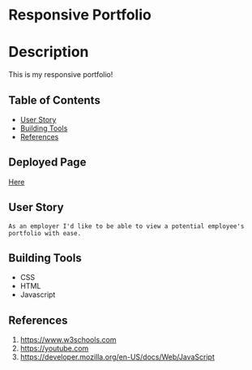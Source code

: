 # Responsive Portfolio

# Description

This is my responsive portfolio! 

## Table of Contents
 * [User Story](#User-Story)
 * [Building Tools](#Building-Tools)
 * [References](#References)



## Deployed Page
 [Here](https://paxton44.github.io/Work-Day-Scheduler/)



## User Story
<pre><code>As an employer I'd like to be able to view a potential employee's portfolio with ease.</code></pre>

## Building Tools 
 * CSS
 * HTML
 * Javascript
 
 
 



## References
1. https://www.w3schools.com
2. https://youtube.com
3. https://developer.mozilla.org/en-US/docs/Web/JavaScript
 



